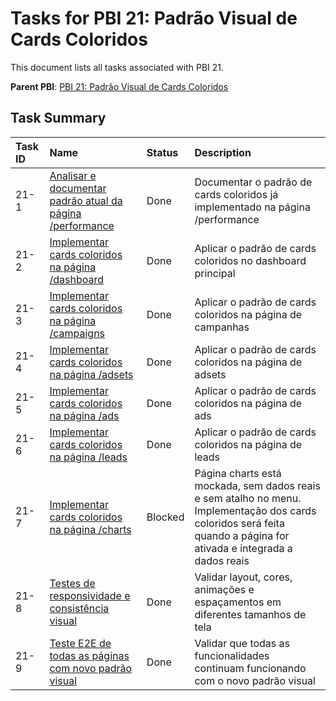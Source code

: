 # Tasks for PBI 21: Padrão Visual de Cards Coloridos

This document lists all tasks associated with PBI 21.

**Parent PBI**: [PBI 21: Padrão Visual de Cards Coloridos](./prd.md)

## Task Summary

| Task ID | Name | Status | Description |
| :------ | :--------------------------------------- | :------- | :--------------------------------- |
| 21-1 | [Analisar e documentar padrão atual da página /performance](./21-1.md) | Done | Documentar o padrão de cards coloridos já implementado na página /performance |
| 21-2 | [Implementar cards coloridos na página /dashboard](./21-2.md) | Done | Aplicar o padrão de cards coloridos no dashboard principal |
| 21-3 | [Implementar cards coloridos na página /campaigns](./21-3.md) | Done | Aplicar o padrão de cards coloridos na página de campanhas |
| 21-4 | [Implementar cards coloridos na página /adsets](./21-4.md) | Done | Aplicar o padrão de cards coloridos na página de adsets |
| 21-5 | [Implementar cards coloridos na página /ads](./21-5.md) | Done | Aplicar o padrão de cards coloridos na página de ads |
| 21-6 | [Implementar cards coloridos na página /leads](./21-6.md) | Done | Aplicar o padrão de cards coloridos na página de leads |
| 21-7 | [Implementar cards coloridos na página /charts](./21-7.md) | Blocked | Página charts está mockada, sem dados reais e sem atalho no menu. Implementação dos cards coloridos será feita quando a página for ativada e integrada a dados reais |
| 21-8 | [Testes de responsividade e consistência visual](./21-8.md) | Done | Validar layout, cores, animações e espaçamentos em diferentes tamanhos de tela |
| 21-9 | [Teste E2E de todas as páginas com novo padrão visual](./21-9.md) | Done | Validar que todas as funcionalidades continuam funcionando com o novo padrão visual | 